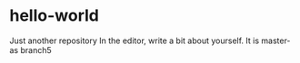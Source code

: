 # hello-world
Just another repository
In the editor, write a bit about yourself.
It is master-as branch5
